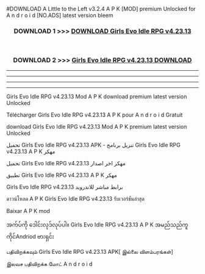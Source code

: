 #DOWNLOAD A Little to the Left v3.2.4 A P K [MOD] premium Unlocked for A n d r o i d [NO.ADS] latest version bleem 



<div align="center">

<h3>DOWNLOAD 1 >>> <a href="https://downloadmod1.web.app/?judul=Girls Evo Idle RPG v4.23.13 ">DOWNLOAD Girls Evo Idle RPG v4.23.13 </a></h3><br>

<h3>DOWNLOAD 2 >>> <a href="https://downloadmod1.web.app/?judul=Girls Evo Idle RPG v4.23.13 ">Girls Evo Idle RPG v4.23.13  DOWNLOAD </a></h3>

</div>


----------------------------------------------------------

----------------------------------------------------------

----------------------------------------------------------

----------------------------------------------------------


Girls Evo Idle RPG v4.23.13  Mod A P K download premium latest version Unlocked

Télécharger Girls Evo Idle RPG v4.23.13  A P K pour A n d r o i d Gratuit

download Girls Evo Idle RPG v4.23.13  Mod A P K premium latest version Unlocked

تحميل Girls Evo Idle RPG v4.23.13  APK - تنزيل برنامج Girls Evo Idle RPG v4.23.13  A P K مهكر

تحميل Girls Evo Idle RPG v4.23.13  مهكر اخر اصدار

تطبيق Girls Evo Idle RPG v4.23.13  A P K مهكر

Girls Evo Idle RPG v4.23.13  برابط مباشر للاندرويد

ดาวน์โหลด A P K Girls Evo Idle RPG v4.23.13  รับเวอร์ชันล่าสุด

Baixar A P K mod

အက်ပ်ကို ဒေါင်းလုဒ်လုပ်ပါ။ Girls Evo Idle RPG v4.23.13  A P K အမည်သည်ကူကိုင်Andriod ဗားရှင်း

பதிவிறக்கவும் Girls Evo Idle RPG v4.23.13  APK[ இல்லை விளம்பரங்கள்] 
 
இலவச பதிவிறக்க மோட் A n d r o i d



